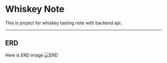 # Whiskey Note

This is project for whiskey tasting note with backend api.

----
## ERD
Here is ERD image
![ERD](https://user-images.githubusercontent.com/7419242/187481099-675914d7-6eb3-414c-9a8a-9feaa4d5bff1.png)

##